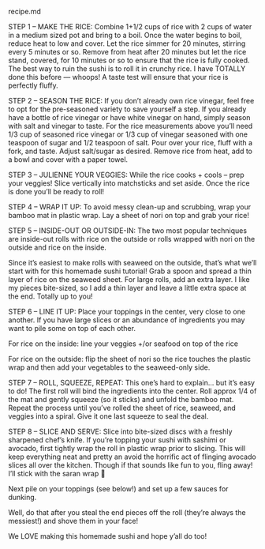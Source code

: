 recipe.md

STEP 1 – MAKE THE RICE:
Combine 1+1/2 cups of rice with 2 cups of water in a medium sized pot and bring to a boil.  Once the water begins to boil, reduce heat to low and cover.  Let the rice simmer for 20 minutes, stirring every 5 minutes or so.  Remove from heat after 20 minutes but let the rice stand, covered, for 10 minutes or so to ensure that the rice is fully cooked.  The best way to ruin the sushi is to roll it in crunchy rice. I have TOTALLY done this before — whoops!  A taste test will ensure that your rice is perfectly fluffy. 

STEP 2 – SEASON THE RICE:
If you don’t already own rice vinegar, feel free to opt for the pre-seasoned variety to save yourself a step.  If you already have a bottle of rice vinegar or have white vinegar on hand, simply season with salt and vinegar to taste.  For the rice measurements above you’ll need 1/3 cup of seasoned rice vinegar or 1/3 cup of vinegar seasoned with one teaspoon of sugar and 1/2 teaspoon of salt.  Pour over your rice, fluff with a fork, and taste.  Adjust salt/sugar as desired.  Remove rice from heat, add to a bowl and cover with a paper towel.

STEP 3 – JULIENNE YOUR VEGGIES:
While the rice cooks + cools – prep your veggies! Slice vertically into matchsticks and set aside. Once the rice is done you’ll be ready to roll!

STEP 4 – WRAP IT UP:
To avoid messy clean-up and scrubbing, wrap your bamboo mat in plastic wrap.  Lay a sheet of nori on top and grab your rice!

STEP 5 – INSIDE-OUT OR OUTSIDE-IN:
The two most popular techniques are inside-out rolls with rice on the outside or rolls wrapped with nori on the outside and rice on the inside.

Since it’s easiest to make rolls with seaweed on the outside, that’s what we’ll start with for this homemade sushi tutorial! Grab a spoon and spread a thin layer of rice on the seaweed sheet. For large rolls, add an extra layer. I like my pieces bite-sized, so I add a thin layer and leave a little extra space at the end.  Totally up to you!

STEP 6 – LINE IT UP:
Place your toppings in the center, very close to one another.  If you have large slices or an abundance of ingredients you may want to pile some on top of each other.

For rice on the inside: line your veggies +/or seafood on top of the rice

For rice on the outside: flip the sheet of nori so the rice touches the plastic wrap and then add your vegetables to the seaweed-only side.

STEP 7 – ROLL, SQUEEZE, REPEAT:
This one’s hard to explain… but it’s easy to do! The first roll will bind the ingredients into the center. Roll approx 1/4 of the mat and gently squeeze (so it sticks) and unfold the bamboo mat. Repeat the process until you’ve rolled the sheet of rice, seaweed, and veggies into a spiral. Give it one last squeeze to seal the deal.

STEP 8 – SLICE AND SERVE:
Slice into bite-sized discs with a freshly sharpened chef’s knife. If you’re topping your sushi with sashimi or avocado, first tightly wrap the roll in plastic wrap prior to slicing. This will keep everything neat and pretty an avoid the horrific act of flinging avocado slices all over the kitchen. Though if that sounds like fun to you, fling away! I’ll stick with the saran wrap 🙂

Next pile on your toppings (see below!) and set up a few sauces for dunking.

Well, do that after you steal the end pieces off the roll (they’re always the messiest!) and shove them in your face!

We LOVE  making this homemade sushi and hope y’all do too!
